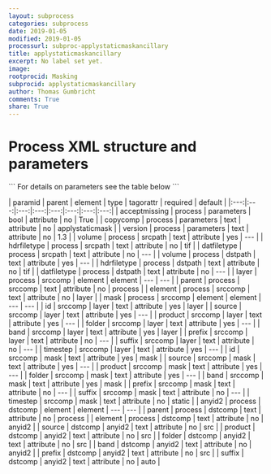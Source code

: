 ```yaml
---
layout: subprocess
categories: subprocess
date: 2019-01-05
modified: 2019-01-05
processurl: subproc-applystaticmaskancillary
title: applystaticmaskancillary
excerpt: No label set yet.
image: 
rootprocid: Masking
subprocid: applystaticmaskancillary
author: Thomas Gumbricht
comments: True
share: True
---
```


<h1 class='foot-description'>Process XML structure and parameters</h1>
```
For details on parameters see the table below
<?xml version="1.0" ?>
<process>
  <!--Generated from python-->
  <userproj plotid="yourplotid" projectid="yourprojectid" siteid="yoursiteid" system="systemid" tractid="yourtractid" userid="youruserid"/>
  <period endday="DD" endmonth="MM" endyear="YYYY" seasonendday="DD" seasonendmonth="MM" seasonstartday="DD" seasonstartmonth="MM" startday="DD" startmonth="MM" startyear="YYYY" timestep="timestep"/>
  <parameters acceptmissing="True/False" copycomp="txtstring" version="txtstring"/>
  <srcpath datfiletype="txtstring" hdrfiletype="txtstring" volume="txtstring"/>
  <dstpath datfiletype="txtstring" hdrfiletype="txtstring" volume="txtstring"/>
  <srccomp element="txtstring" parent="txtstring">
    <layer band="txtstring" folder="txtstring" id="txtstring" prefix="txtstring" product="txtstring" source="txtstring" suffix="txtstring" timestep="txtstring"/>
    <mask band="txtstring" folder="txtstring" id="txtstring" prefix="txtstring" product="txtstring" source="txtstring" suffix="txtstring" timestep="txtstring"/>
  </srccomp>
  <dstcomp element="txtstring" parent="txtstring">
    <anyid2 band="txtstring" folder="txtstring" prefix="txtstring" product="txtstring" source="txtstring" suffix="txtstring"/>
  </dstcomp>
</process>
```

| paramid | parent | element | type | tagorattr | required | default |
|:---:|:---:|:---:|:---:|:---:|:---:|:---:|:---:|
| acceptmissing | process | parameters | bool | attribute | no | True |
| copycomp | process | parameters | text | attribute | no | applystaticmask |
| version | process | parameters | text | attribute | no | 1.3 |
| volume | process | srcpath | text | attribute | yes | --- |
| hdrfiletype | process | srcpath | text | attribute | no | tif |
| datfiletype | process | srcpath | text | attribute | no | --- |
| volume | process | dstpath | text | attribute | yes | --- |
| hdrfiletype | process | dstpath | text | attribute | no | tif |
| datfiletype | process | dstpath | text | attribute | no | --- |
| layer | process | srccomp | element | element | --- | --- |
| parent | process | srccomp | text | attribute | no | process |
| element | process | srccomp | text | attribute | no | layer |
| mask | process | srccomp | element | element | --- | --- |
| id | srccomp | layer | text | attribute | yes | layer |
| source | srccomp | layer | text | attribute | yes | --- |
| product | srccomp | layer | text | attribute | yes | --- |
| folder | srccomp | layer | text | attribute | yes | --- |
| band | srccomp | layer | text | attribute | yes | layer |
| prefix | srccomp | layer | text | attribute | no | --- |
| suffix | srccomp | layer | text | attribute | no | --- |
| timestep | srccomp | layer | text | attribute | yes | --- |
| id | srccomp | mask | text | attribute | yes | mask |
| source | srccomp | mask | text | attribute | yes | --- |
| product | srccomp | mask | text | attribute | yes | --- |
| folder | srccomp | mask | text | attribute | yes | --- |
| band | srccomp | mask | text | attribute | yes | mask |
| prefix | srccomp | mask | text | attribute | no | --- |
| suffix | srccomp | mask | text | attribute | no | --- |
| timestep | srccomp | mask | text | attribute | no | static |
| anyid2 | process | dstcomp | element | element | --- | --- |
| parent | process | dstcomp | text | attribute | no | process |
| element | process | dstcomp | text | attribute | no | anyid2 |
| source | dstcomp | anyid2 | text | attribute | no | src |
| product | dstcomp | anyid2 | text | attribute | no | src |
| folder | dstcomp | anyid2 | text | attribute | no | src |
| band | dstcomp | anyid2 | text | attribute | no | anyid2 |
| prefix | dstcomp | anyid2 | text | attribute | no | src |
| suffix | dstcomp | anyid2 | text | attribute | no | auto |
